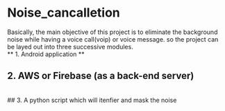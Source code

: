 # Noise_cancalletion

Basically, the main objective of this project is to eliminate the background noise while having a voice call(voip) or voice message.
so the project can be layed out into three successive modules. <br> 
** 1. Android application **
<br> 
## 2. AWS or Firebase (as a back-end server)
<br>
## 3. A python script which will itenfier and mask the noise 


